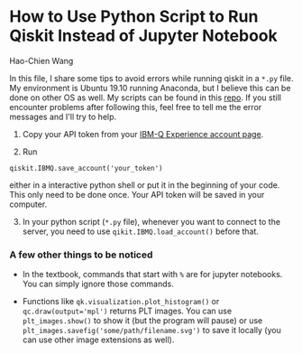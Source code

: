 # How to Use Python Script to Run Qiskit Instead of Jupyter Notebook

Hao-Chien Wang

In this file, I share some tips to avoid errors while running qiskit in a `*.py`
file. My environment is Ubuntu 19.10 running Anaconda, but I believe this can
be done on other OS as well. My scripts can be found in this [repo](https://github.com/fhcwcsy/quantum_computing_practice).
If you still encounter problems after following this,
feel free to tell me the error messages and I'll try to help.

1. Copy your API token from your [IBM-Q Experience account page](https://quantum-computing.ibm.com/account).

2. Run

```{python}
qiskit.IBMQ.save_account('your_token')
```
either in a interactive python shell or put it in the beginning of your code.
This only need to be done once. Your API token will be saved in your computer.

3. In your python script (`*.py` file), whenever you want to connect to the server,
you need to use `qikit.IBMQ.load_account()` before that.

### A few other things to be noticed

- In the textbook, commands that start with `%` are for jupyter notebooks. You
can simply ignore those commands. 

- Functions like `qk.visualization.plot_histogram()` or `qc.draw(output='mpl')`
returns PLT images. You can use `plt_images.show()` to show it (but the program
will pause) or use `plt_images.savefig('some/path/filename.svg')` to save it
locally (you can use other image extensions as well).

